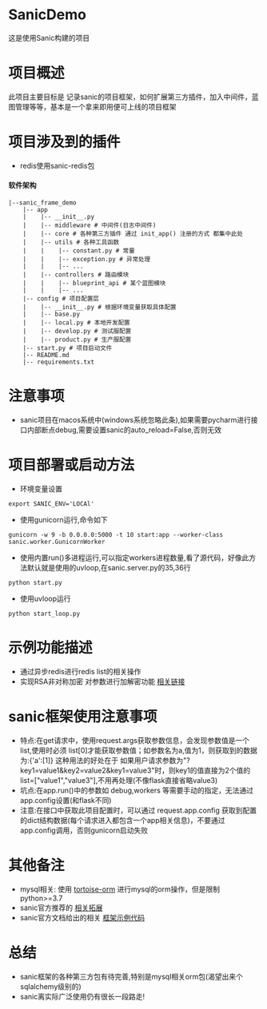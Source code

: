 # SanicDemo
这是使用Sanic构建的项目

# 项目概述
此项目主要目标是 记录sanic的项目框架，如何扩展第三方插件，加入中间件，蓝图管理等等，基本是一个拿来即用便可上线的项目框架

# 项目涉及到的插件
* redis使用sanic-redis包

#### 软件架构
```
|--sanic_frame_demo
    |-- app
    |	 |-- __init__.py
    |    |-- middleware # 中间件(日志中间件)
    |    |-- core # 各种第三方插件 通过 init_app() 注册的方式 都集中此处
    |    |-- utils # 各种工具函数
    |    |    |-- constant.py # 常量
    |    |    |-- exception.py # 异常处理
    |    |    |-- ...
    |    |-- controllers # 路由模块
    |    |    |-- blueprint_api # 某个蓝图模块
    |    |    |-- ...
    |-- config # 项目配置层
    |    |-- __init__.py # 根据环境变量获取具体配置
    |    |-- base.py
    |    |-- local.py # 本地开发配置
    |    |-- develop.py # 测试服配置
    |    |-- product.py # 生产服配置
    |-- start.py # 项目启动文件
    |--	README.md
    |-- requirements.txt
```

# 注意事项
* sanic项目在macos系统中(windows系统忽略此条),如果需要pycharm进行接口内部断点debug,需要设置sanic的auto_reload=False,否则无效

# 项目部署或启动方法
* 环境变量设置
```shell script
export SANIC_ENV='LOCAl'
```
* 使用gunicorn运行,命令如下
```shell script
gunicorn -w 9 -b 0.0.0.0:5000 -t 10 start:app --worker-class sanic.worker.GunicornWorker
```
* 使用内置run()多进程运行,可以指定workers进程数量,看了源代码，好像此方法默认就是使用的uvloop,在sanic.server.py的35,36行
```shell script
python start.py
```
* 使用uvloop运行
```shell script
python start_loop.py
```
# 示例功能描述
* 通过异步redis进行redis list的相关操作
* 实现RSA非对称加密 对参数进行加解密功能 [相关链接](https://www.cnblogs.com/rgcLOVEyaya/p/RGC_LOVE_YAYA_327days.html)

# sanic框架使用注意事项
* 特点:在get请求中，使用request.args获取参数信息，会发现参数值是一个list,使用时必须 list[0]才能获取参数值；如参数名为a,值为1，则获取到的数据为:{'a':[1]}
      这种用法的好处在于 如果用户请求参数为"?key1=value1&key2=value2&key1=value3"时，则key1的值直接为2个值的list=["value1","value3"],不用再处理(不像flask直接省略value3)
* 坑点:在app.run()中的参数如 debug,workers 等需要手动的指定，无法通过app.config设置(和flask不同)
* 注意:在接口中获取此项目配置时，可以通过 request.app.config 获取到配置的dict结构数据(每个请求进入都包含一个app相关信息)，不要通过app.config调用，否则gunicorn启动失败

# 其他备注
* mysql相关: 使用 [tortoise-orm](https://tortoise-orm.readthedocs.io/en/latest/getting_started.html) 进行mysql的orm操作，但是限制python>=3.7
* sanic官方推荐的 [相关拓展](https://github.com/mekicha/awesome-sanic#orm)
* sanic官方文档给出的相关 [框架示例代码](https://github.com/huge-success/sanic/tree/master/examples)

# 总结
* sanic框架的各种第三方包有待完善,特别是mysql相关orm包(渴望出来个sqlalchemy级别的)
* sanic离实际广泛使用仍有很长一段路走!

